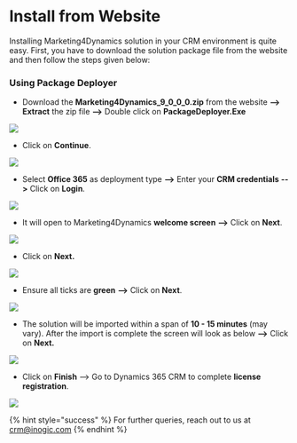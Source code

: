 # Install from Website

Installing Marketing4Dynamics solution in your CRM environment is quite easy. First, you have to download the solution package file from the website and then follow the steps given below:

### Using Package Deployer

* Download the **Marketing4Dynamics\_9\_0\_0\_0.zip** from the website **-->** **Extract** the zip file **-->** Double click on **PackageDeployer.Exe**

![](<../../.gitbook/assets/Install\_1 (4).png>)

* Click on **Continue**.

![](<../../.gitbook/assets/Install\_2 (6).png>)

* Select **Office 365** as deployment type **-->** Enter your **CRM credentials** **-->** Click on **Login**.

![](<../../.gitbook/assets/Install\_3 (5).png>)

* It will open to Marketing4Dynamics **welcome screen** **-->** Click on **Next**.

![](<../../.gitbook/assets/Install\_4 (1).png>)

* Click on **Next.**

![](<../../.gitbook/assets/Install\_5 (3).png>)

* Ensure all ticks are **green** **-->** Click on **Next**.

![](<../../.gitbook/assets/Install\_6 (1).png>)

* The solution will be imported within a span of **10 - 15 minutes** (may vary). After the import is complete the screen will look as below **-->** Click on **Next.**

![](../../.gitbook/assets/Install\_7.png)

* Click on **Finish** --> Go to Dynamics 365 CRM to complete **license registration**.

![](<../../.gitbook/assets/Install\_8 (1).png>)

{% hint style="success" %}
For further queries, reach out to us at [crm@inogic.com](mailto:crm@inogic.com)
{% endhint %}



